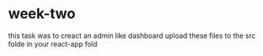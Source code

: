 # week-two

this task was to creact an admin like dashboard
upload these files to the src folde in your react-app fold
